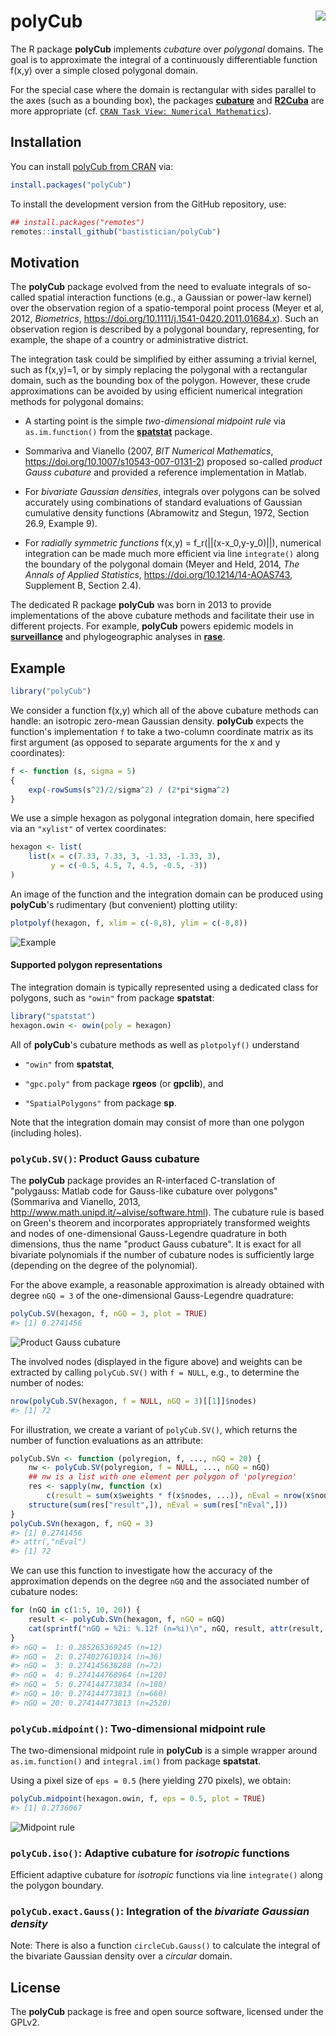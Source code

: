 




# polyCub <img src="https://raw.githubusercontent.com/bastistician/polyCub/master/figures/logo-1.png" align="right" />

The R package **polyCub** implements *cubature* over *polygonal* domains.
The goal is to approximate the integral of a continuously differentiable
function f(x,y) over a simple closed polygonal domain.

For the special case where the domain is rectangular with sides parallel
to the axes (such as a bounding box), the packages
[**cubature**](https://CRAN.R-project.org/package=cubature)
and [**R2Cuba**](https://CRAN.R-project.org/package=R2Cuba)
are more appropriate (cf.
[`CRAN Task View: Numerical Mathematics`](https://CRAN.R-project.org/view=NumericalMathematics)).


## Installation

You can install [polyCub from CRAN](https://CRAN.R-project.org/package=polyCub) via:

```R
install.packages("polyCub")
```

To install the development version from the GitHub repository, use:

```R
## install.packages("remotes")
remotes::install_github("bastistician/polyCub")
```


## Motivation

The **polyCub** package evolved from the need to evaluate integrals of
so-called spatial interaction functions (e.g., a Gaussian or power-law
kernel) over the observation region of a spatio-temporal point process
(Meyer et al, 2012, *Biometrics*, <https://doi.org/10.1111/j.1541-0420.2011.01684.x>).
Such an observation region is described by a polygonal boundary,
representing, for example, the shape of a country or administrative
district.

The integration task could be simplified by either assuming a trivial
kernel, such as f(x,y)=1, or by simply replacing the polygonal with a
rectangular domain, such as the bounding box of the polygon.
However, these crude approximations can be avoided by using efficient
numerical integration methods for polygonal domains:

* A starting point is the simple *two-dimensional midpoint rule* via
  `as.im.function()` from the
  [**spatstat**](https://CRAN.R-project.org/package=spatstat) package.

* Sommariva and Vianello (2007, *BIT Numerical Mathematics*,
  <https://doi.org/10.1007/s10543-007-0131-2>) proposed so-called *product
  Gauss cubature* and provided a reference implementation in Matlab.
  
* For *bivariate Gaussian densities*, integrals over polygons can be
  solved accurately using combinations of standard evaluations of Gaussian
  cumulative density functions (Abramowitz and Stegun, 1972, Section 26.9,
  Example 9).

* For *radially symmetric functions* f(x,y) = f_r(||(x-x_0,y-y_0)||),
  numerical integration can be made much more efficient via line
  `integrate()` along the boundary of the polygonal domain
  (Meyer and Held, 2014, *The Annals of Applied Statistics*,
  <https://doi.org/10.1214/14-AOAS743>, Supplement B, Section 2.4).

The dedicated R package **polyCub** was born in 2013 to provide
implementations of the above cubature methods and facilitate their
use in different projects.
For example, **polyCub** powers epidemic models in
[**surveillance**](https://CRAN.R-project.org/package=surveillance)
and phylogeographic analyses in
[**rase**](https://CRAN.R-project.org/package=rase).


## Example


```r
library("polyCub")
```

We consider a function f(x,y) which all of the above
cubature methods can handle: an isotropic zero-mean Gaussian density.
**polyCub** expects the function's implementation `f` to take a two-column
coordinate matrix as its first argument (as opposed to separate arguments
for the x and y coordinates):


```r
f <- function (s, sigma = 5)
{
    exp(-rowSums(s^2)/2/sigma^2) / (2*pi*sigma^2)
}
```

We use a simple hexagon as polygonal integration domain,
here specified via an `"xylist"` of vertex coordinates:


```r
hexagon <- list(
    list(x = c(7.33, 7.33, 3, -1.33, -1.33, 3),
         y = c(-0.5, 4.5, 7, 4.5, -0.5, -3))
)
```

An image of the function and the integration domain can be produced using
**polyCub**'s rudimentary (but convenient) plotting utility:


```r
plotpolyf(hexagon, f, xlim = c(-8,8), ylim = c(-8,8))
```

![Example](https://raw.githubusercontent.com/bastistician/polyCub/master/figures/example-1.png)

#### Supported polygon representations

The integration domain is typically represented using a dedicated class
for polygons, such as `"owin"` from package **spatstat**:


```r
library("spatstat")
hexagon.owin <- owin(poly = hexagon)
```

All of **polyCub**'s cubature methods as well as `plotpolyf()` understand

* `"owin"` from **spatstat**,

* `"gpc.poly"` from package **rgeos** (or **gpclib**), and

* `"SpatialPolygons"` from package **sp**.

Note that the integration domain may consist of more than one polygon
(including holes).


### `polyCub.SV()`: Product Gauss cubature

The **polyCub** package provides an R-interfaced C-translation of
"polygauss: Matlab code for Gauss-like cubature over polygons"
(Sommariva and Vianello, 2013, <http://www.math.unipd.it/~alvise/software.html>).
The cubature rule is based on Green's theorem and incorporates
appropriately transformed weights and nodes of one-dimensional
Gauss-Legendre quadrature in both dimensions,
thus the name "product Gauss cubature".
It is exact for all bivariate polynomials if the number of cubature nodes
is sufficiently large (depending on the degree of the polynomial).

For the above example, a reasonable approximation is already obtained
with degree `nGQ = 3` of the one-dimensional Gauss-Legendre quadrature:


```r
polyCub.SV(hexagon, f, nGQ = 3, plot = TRUE)
#> [1] 0.2741456
```

![Product Gauss cubature](https://raw.githubusercontent.com/bastistician/polyCub/master/figures/product-Gauss-1.png)

The involved nodes (displayed in the figure above) and weights can be
extracted by calling `polyCub.SV()` with `f = NULL`, e.g., to determine
the number of nodes:

```r
nrow(polyCub.SV(hexagon, f = NULL, nGQ = 3)[[1]]$nodes)
#> [1] 72
```

For illustration, we create a variant of `polyCub.SV()`,
which returns the number of function evaluations as an attribute:


```r
polyCub.SVn <- function (polyregion, f, ..., nGQ = 20) {
    nw <- polyCub.SV(polyregion, f = NULL, ..., nGQ = nGQ)
    ## nw is a list with one element per polygon of 'polyregion'
    res <- sapply(nw, function (x)
        c(result = sum(x$weights * f(x$nodes, ...)), nEval = nrow(x$nodes)))
    structure(sum(res["result",]), nEval = sum(res["nEval",]))
}
polyCub.SVn(hexagon, f, nGQ = 3)
#> [1] 0.2741456
#> attr(,"nEval")
#> [1] 72
```

We can use this function to investigate how the accuracy of the
approximation depends on the degree `nGQ` and the associated number of
cubature nodes:


```r
for (nGQ in c(1:5, 10, 20)) {
    result <- polyCub.SVn(hexagon, f, nGQ = nGQ)
    cat(sprintf("nGQ = %2i: %.12f (n=%i)\n", nGQ, result, attr(result, "nEval")))
}
#> nGQ =  1: 0.285265369245 (n=12)
#> nGQ =  2: 0.274027610314 (n=36)
#> nGQ =  3: 0.274145638288 (n=72)
#> nGQ =  4: 0.274144768964 (n=120)
#> nGQ =  5: 0.274144773834 (n=180)
#> nGQ = 10: 0.274144773813 (n=660)
#> nGQ = 20: 0.274144773813 (n=2520)
```


### `polyCub.midpoint()`: Two-dimensional midpoint rule

The two-dimensional midpoint rule in **polyCub** is a simple wrapper
around `as.im.function()` and `integral.im()` from package **spatstat**.

Using a pixel size of `eps = 0.5` (here yielding 270 pixels), we obtain:


```r
polyCub.midpoint(hexagon.owin, f, eps = 0.5, plot = TRUE)
#> [1] 0.2736067
```

![Midpoint rule](https://raw.githubusercontent.com/bastistician/polyCub/master/figures/midpoint-1.png)


### `polyCub.iso()`: Adaptive cubature for *isotropic* functions

Efficient adaptive cubature for *isotropic* functions via
line `integrate()` along the polygon boundary.


### `polyCub.exact.Gauss()`: Integration of the *bivariate Gaussian density*

Note: There is also a function `circleCub.Gauss()` to calculate the
integral of the bivariate Gaussian density over a *circular* domain.


## License

The **polyCub** package is free and open source software, licensed under the GPLv2.
